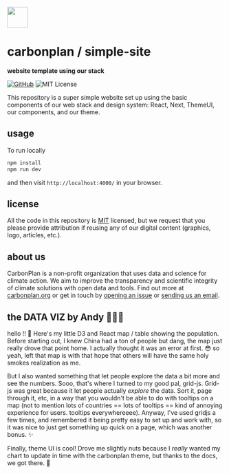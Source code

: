 <img
  src='https://carbonplan-assets.s3.amazonaws.com/monogram/dark-small.png'
  height='48'
/>

# carbonplan / simple-site

**website template using our stack**

[![GitHub][github-badge]][github]
![MIT License][]

[github]: https://github.com/carbonplan/design
[github-badge]: https://flat.badgen.net/badge/-/github?icon=github&label
[mit license]: https://flat.badgen.net/badge/license/MIT/blue

This repository is a super simple website set up using the basic components of our web stack and design system: React, Next, ThemeUI, our components, and our theme.

## usage

To run locally

```js
npm install
npm run dev
```

and then visit `http://localhost:4000/` in your browser.

## license

All the code in this repository is [MIT](https://choosealicense.com/licenses/mit/) licensed, but we request that you please provide attribution if reusing any of our digital content (graphics, logo, articles, etc.).

## about us

CarbonPlan is a non-profit organization that uses data and science for climate action. We aim to improve the transparency and scientific integrity of climate solutions with open data and tools. Find out more at [carbonplan.org](https://carbonplan.org/) or get in touch by [opening an issue](https://github.com/carbonplan/simple-site/issues/new) or [sending us an email](mailto:hello@carbonplan.org).


## the DATA VIZ by Andy 👩🏻‍💻
hello !! 👋 Here's my little D3 and React map / table showing the population.
Before starting out, I knew China had a ton of people but dang, the map just really drove that point home. I actually thought it was an error at first. 😳 so yeah, left that map is with that hope that others will have the same holy smokes realization as me. 

But I also wanted something that let people explore the data a bit more and see the numbers. Sooo, that's where I turned to my good pal, grid-js. Grid-js was great because it let people actually *explore* the data. Sort it, page through it, etc, in a way that you wouldn't be able to do with tooltips on a map (not to mention lots of countries == lots of tooltips == kind of annoying experience for users. tooltips everywhereeee). Anyway, I've used gridjs a few times, and remembered it being pretty easy to set up and work with, so it was nice to just get something up quick on a page, which was another bonus. ✨

Finally, theme UI is cool! Drove me slightly nuts because I _really_ wanted my chart to update in time with the carbonplan theme, but thanks to the docs, we got there. 🎉
